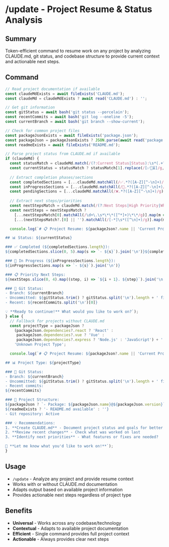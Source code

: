 # /update - Project Resume & Status Analysis

## Summary
Token-efficient command to resume work on any project by analyzing CLAUDE.md, git status, and codebase structure to provide current context and actionable next steps.

## Command
```javascript
// Read project documentation if available
const claudeMdExists = await fileExists('CLAUDE.md');
const claudeMd = claudeMdExists ? await read('CLAUDE.md') : '';

// Get git information
const gitStatus = await bash('git status --porcelain');
const recentCommits = await bash('git log --oneline -5');
const currentBranch = await bash('git branch --show-current');

// Check for common project files
const packageJsonExists = await fileExists('package.json');
const packageJson = packageJsonExists ? JSON.parse(await read('package.json')) : null;
const readmeExists = await fileExists('README.md');

// Parse project status from CLAUDE.md if available
if (claudeMd) {
  const statusMatch = claudeMd.match(/(?:Current Status|Status):\s*(.+?)(?:\n|$)/i);
  const currentStatus = statusMatch ? statusMatch[1].replace(/[✅🚧⏳]/g, '').trim() : 'Unknown';
  
  // Extract completion phases/sections
  const completedSections = [...claudeMd.matchAll(/✅.*?([A-Z][^-\n]+)/g)].map(m => m[1].trim());
  const inProgressSections = [...claudeMd.matchAll(/🚧.*?([A-Z][^-\n]+)/g)].map(m => m[1].trim());
  const pendingSections = [...claudeMd.matchAll(/❌.*?([A-Z][^-\n]+)/g)].map(m => m[1].trim());
  
  // Extract next steps/priorities
  const nextStepsMatch = claudeMd.match(/(?:Next Steps|High Priority|What's Missing)[\s\S]*?(?:###|##|$)/i);
  const nextSteps = nextStepsMatch ? 
    [...nextStepsMatch[0].matchAll(/\d+\.\s*\*\*([^*]+)\*\*/g)].map(m => m[1]) : 
    [...(nextStepsMatch?.[0] || '').matchAll(/[-*]\s*([^\n]+)/g)].map(m => m[1]);

  console.log(`# 📋 Project Resume: ${packageJson?.name || 'Current Project'}

## 📊 Status: ${currentStatus}

### ✅ Completed (${completedSections.length}):
${completedSections.slice(0, 5).map(s => `- ${s}`).join('\n')}${completedSections.length > 5 ? '\n- ...' : ''}

### 🚧 In Progress (${inProgressSections.length}):
${inProgressSections.map(s => `- ${s}`).join('\n')}

### 📋 Priority Next Steps:
${nextSteps.slice(0, 4).map((step, i) => `${i + 1}. ${step}`).join('\n')}

### 🔄 Git Status:
- Branch: ${currentBranch}
- Uncommitted: ${gitStatus.trim() ? gitStatus.split('\n').length + ' files' : 'Clean'}
- Recent: ${recentCommits.split('\n')[0]}

💡 **Ready to continue!** What would you like to work on?`);
} else {
  // Fallback for projects without CLAUDE.md
  const projectType = packageJson ? 
    (packageJson.dependencies?.react ? 'React' :
     packageJson.dependencies?.vue ? 'Vue' :
     packageJson.dependencies?.express ? 'Node.js' : 'JavaScript') + ' Project' :
    'Unknown Project Type';

  console.log(`# 📋 Project Resume: ${packageJson?.name || 'Current Project'}

## 📊 Project Type: ${projectType}

### 🔄 Git Status:
- Branch: ${currentBranch}
- Uncommitted: ${gitStatus.trim() ? gitStatus.split('\n').length + ' files' : 'Clean'}
- Recent commits:
${recentCommits}

### 📂 Project Structure:
${packageJson ? `- Package: ${packageJson.name}@${packageJson.version}` : ''}
${readmeExists ? '- README.md available' : ''}
- Git repository: Active

### 💡 Recommendations:
1. **Create CLAUDE.md** - Document project status and goals for better context
2. **Review recent changes** - Check what was worked on last
3. **Identify next priorities** - What features or fixes are needed?

🚀 **Let me know what you'd like to work on!**`);
}
```

## Usage
- `/update` - Analyze any project and provide resume context
- Works with or without CLAUDE.md documentation
- Adapts output based on available project information
- Provides actionable next steps regardless of project type

## Benefits
- **Universal** - Works across any codebase/technology
- **Contextual** - Adapts to available project documentation
- **Efficient** - Single command provides full project context  
- **Actionable** - Always provides clear next steps
